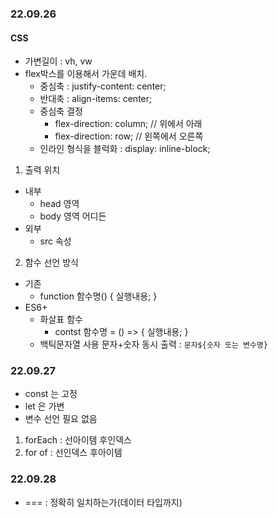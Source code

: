 ### 22.09.26
#### CSS
+ 가변길이 : vh, vw
+ flex박스를 이용해서 가운데 배치.
  + 중심축 : justify-content: center;
  + 반대축 : align-items: center;
  + 중심축 결정
    + flex-direction: column; // 위에서 아래
    + flex-direction: row; // 왼쪽에서 오른쪽
  + 인라인 형식을 블럭화 : display: inline-block; 
  
1. 출력 위치
  + 내부
    + head 영역
    + body 영역 어디든
  + 외부 
    + src 속성

2. 함수 선언 방식
  + 기존
    + function 함수명() {
      실행내용;
    }
  + ES6+
    + 화살표 함수
      + contst 함수명 = () => {
        실행내용;
      }
    + 백틱문자열 사용
      문자+숫자 동시 출력 : `문자${숫자 또는 변수명}`


### 22.09.27
+ const 는 고정
+ let 은 가변
+ 변수 선언 필요 없음

1. forEach : 선아이템 후인덱스
2. for of : 선인덱스 후아이템

### 22.09.28
+ === : 정확히 일치하는가(데이터 타입까지)